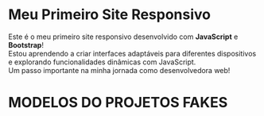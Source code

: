 # Meu Primeiro Site Responsivo

Este é o meu primeiro site responsivo desenvolvido com **JavaScript** e **Bootstrap**!  
Estou aprendendo a criar interfaces adaptáveis para diferentes dispositivos e explorando funcionalidades dinâmicas com JavaScript.  
Um passo importante na minha jornada como desenvolvedora web!


# MODELOS DO PROJETOS FAKES 